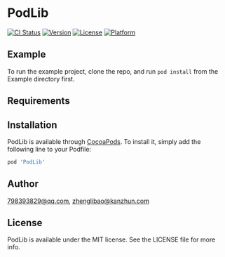 # PodLib

[![CI Status](https://img.shields.io/travis/798393829@qq.com/PodLib.svg?style=flat)](https://travis-ci.org/798393829@qq.com/PodLib)
[![Version](https://img.shields.io/cocoapods/v/PodLib.svg?style=flat)](https://cocoapods.org/pods/PodLib)
[![License](https://img.shields.io/cocoapods/l/PodLib.svg?style=flat)](https://cocoapods.org/pods/PodLib)
[![Platform](https://img.shields.io/cocoapods/p/PodLib.svg?style=flat)](https://cocoapods.org/pods/PodLib)

## Example

To run the example project, clone the repo, and run `pod install` from the Example directory first.

## Requirements

## Installation

PodLib is available through [CocoaPods](https://cocoapods.org). To install
it, simply add the following line to your Podfile:

```ruby
pod 'PodLib'
```

## Author

798393829@qq.com, zhenglibao@kanzhun.com

## License

PodLib is available under the MIT license. See the LICENSE file for more info.
